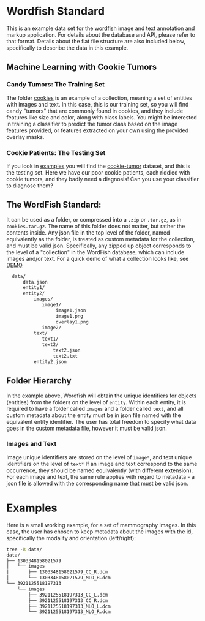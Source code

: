 # Wordfish Standard

This is an example data set for the [wordfish](http://www.github.com/radinformatics/wordfish) image and text annotation and markup application. For details about the database and API, please refer to that format. Details about the flat file structure are also included below, specifically to describe the data in this example.


## Machine Learning with Cookie Tumors

### Candy Tumors: The Training Set
The folder [cookies](demo/cookies) is an example of a collection, meaning a set of entities with images and text. In this case, this is our training set, so you will find candy "tumors" that are commonly found in cookies, and they include features like size and color, along with class labels. You might be interested in training a classifier to predict the tumor class based on the image features provided, or features extracted on your own using the provided overlay masks. 

### Cookie Patients: The Testing Set
If you look in [examples](examples) you will find the [cookie-tumor](https://radinformatics.github.io/wordfish-standard/examples/) dataset, and this is the testing set. Here we have our poor cookie patients, each riddled with cookie tumors, and they badly need a diagnosis! Can you use your classifier to diagnose them?


## The WordFish Standard:
It can be used as a folder, or compressed into a `.zip` or `.tar.gz`, as in `cookies.tar.gz`. The name of this folder does not matter, but rather the contents inside. Any json file in the top level of the folder, named equivalently as the folder, is treated as custom metadata for the collection, and must be valid json. Specifically, any zipped up object corresponds to the level of a "collection" in the WordFish database, which can include images and/or text. For a quick demo of what a collection looks like, see [DEMO](https://radinformatics.github.io/wordfish-standard/demo/)


```bash
  data/   
      data.json
      entity1/
      entity2/
          images/
             image1/
                  image1.json
                  image1.png
                  overlay1.png
             image2/
          text/
             text1/
             text2/
                 text2.json
                 text2.txt              
          entity2.json
```

## Folder Hierarchy
In the example above, Wordfish will obtain the unique identifiers for objects (entities) from the folders on the level of `entity`. Within each entity, it is required to have a folder called `images` and a folder called `text`, and all custom metadata about the entity must be in json file named with the equivalent entity identifier. The user has total freedom to specify what data goes in the custom metadata file, however it must be valid json.


### Images and Text
Image unique identifiers are stored on the level of `image*`, and text unique identifiers on the level of `text*` If an image and text correspond to the same occurrence, they should be named equivalently (with different extension). For each image and text, the same rule applies with regard to metadata - a json file is allowed with the corresponding name that must be valid json. 


# Examples

Here is a small working example, for a set of mammography images. In this case, the user has chosen to keep metadata about the images with the id, specifically the modality and orientation (left/right):

```bash
tree -R data/
data/
├── 1303348158021579
│   └── images
│       ├── 1303348158021579_CC_R.dcm
│       └── 1303348158021579_MLO_R.dcm
└── 3921125518197313
    └── images
        ├── 3921125518197313_CC_L.dcm
        ├── 3921125518197313_CC_R.dcm
        ├── 3921125518197313_MLO_L.dcm
        └── 3921125518197313_MLO_R.dcm
```
